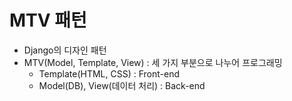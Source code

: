 <h1>MTV 패턴</h1>

* Django의 디자인 패턴
* MTV(Model, Template, View) : 세 가지 부분으로 나누어 프로그래밍
  * Template(HTML, CSS) : Front-end
  * Model(DB), View(데이터 처리) : Back-end

